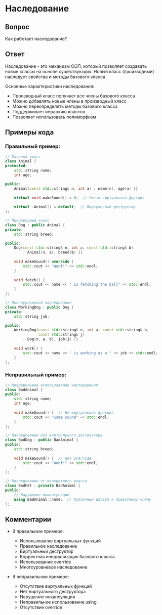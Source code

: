 # Наследование

## Вопрос
Как работает наследование?

## Ответ
Наследование - это механизм ООП, который позволяет создавать новые классы на основе существующих. Новый класс (производный) наследует свойства и методы базового класса.

Основные характеристики наследования:
- Производный класс получает все члены базового класса
- Можно добавлять новые члены в производный класс
- Можно переопределять методы базового класса
- Поддерживает иерархию классов
- Позволяет использовать полиморфизм

## Примеры кода

### Правильный пример:
```cpp
// Базовый класс
class Animal {
protected:
    std::string name;
    int age;

public:
    Animal(const std::string& n, int a) : name(n), age(a) {}
    
    virtual void makeSound() = 0;  // Чисто виртуальная функция
    
    virtual ~Animal() = default;  // Виртуальный деструктор
};

// Производный класс
class Dog : public Animal {
private:
    std::string breed;

public:
    Dog(const std::string& n, int a, const std::string& b)
        : Animal(n, a), breed(b) {}
    
    void makeSound() override {
        std::cout << "Woof!" << std::endl;
    }
    
    void fetch() {
        std::cout << name << " is fetching the ball" << std::endl;
    }
};

// Многоуровневое наследование
class WorkingDog : public Dog {
private:
    std::string job;

public:
    WorkingDog(const std::string& n, int a, const std::string& b, 
               const std::string& j)
        : Dog(n, a, b), job(j) {}
    
    void work() {
        std::cout << name << " is working as a " << job << std::endl;
    }
};
```

### Неправильный пример:
```cpp
// Неправильное использование наследования
class BadAnimal {
public:
    std::string name;
    int age;
    
    void makeSound() {  // Не виртуальная функция
        std::cout << "Some sound" << std::endl;
    }
};

// Наследование без виртуального деструктора
class BadDog : public BadAnimal {
public:
    std::string breed;
    
    void makeSound() {  // Нет override
        std::cout << "Woof!" << std::endl;
    }
};

// Наследование от конкретного класса
class BadPet : private BadAnimal {
public:
    // Нарушение инкапсуляции
    using BadAnimal::name;  // Публичный доступ к приватному члену
};
```

## Комментарии
- В правильном примере:
  - Использование виртуальных функций
  - Правильное наследование
  - Виртуальный деструктор
  - Корректная инициализация базового класса
  - Использование override
  - Многоуровневое наследование

- В неправильном примере:
  - Отсутствие виртуальных функций
  - Нет виртуального деструктора
  - Нарушение инкапсуляции
  - Неправильное использование using
  - Отсутствие override 